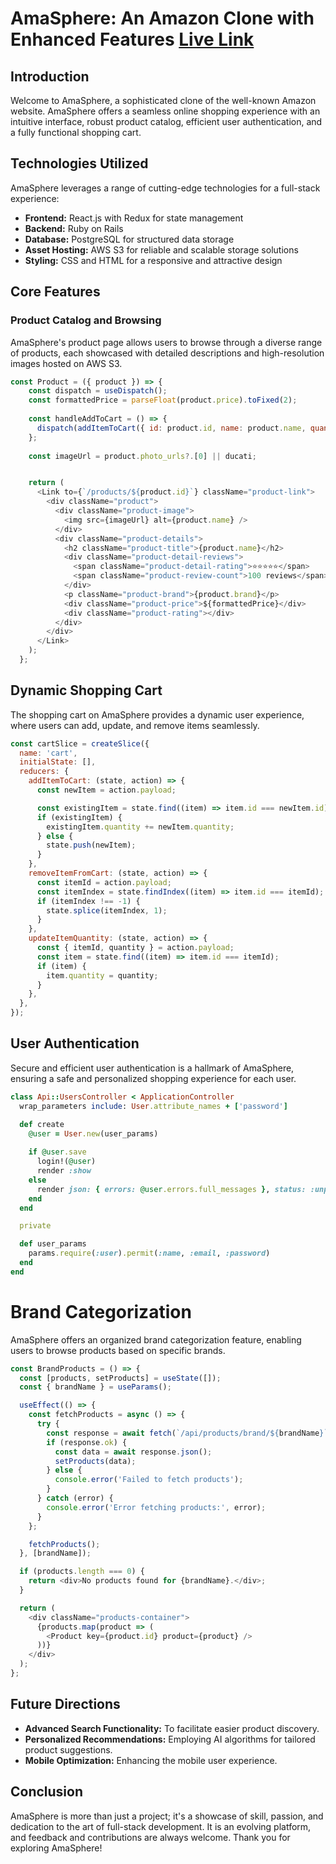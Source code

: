 # AmaSphere: An Amazon Clone with Enhanced Features [Live Link](https://amasphere.onrender.com/)


## Introduction
Welcome to AmaSphere, a sophisticated clone of the well-known Amazon website. AmaSphere offers a seamless online shopping experience with an intuitive interface, robust product catalog, efficient user authentication, and a fully functional shopping cart.

## Technologies Utilized
AmaSphere leverages a range of cutting-edge technologies for a full-stack experience:

- **Frontend:** React.js with Redux for state management
- **Backend:** Ruby on Rails
- **Database:** PostgreSQL for structured data storage
- **Asset Hosting:** AWS S3 for reliable and scalable storage solutions
- **Styling:** CSS and HTML for a responsive and attractive design

## Core Features

### Product Catalog and Browsing
AmaSphere's product page allows users to browse through a diverse range of products, each showcased with detailed descriptions and high-resolution images hosted on AWS S3.

```javascript
const Product = ({ product }) => {
    const dispatch = useDispatch();
    const formattedPrice = parseFloat(product.price).toFixed(2);
  
    const handleAddToCart = () => {
      dispatch(addItemToCart({ id: product.id, name: product.name, quantity: 1, price: product.price, photo_urls: product.photo_urls }));
    };
  
    const imageUrl = product.photo_urls?.[0] || ducati;


    return (
      <Link to={`/products/${product.id}`} className="product-link">
        <div className="product">
          <div className="product-image">
            <img src={imageUrl} alt={product.name} />
          </div>
          <div className="product-details">
            <h2 className="product-title">{product.name}</h2>
            <div className="product-detail-reviews">
              <span className="product-detail-rating">⭐⭐⭐⭐⭐</span> 
              <span className="product-review-count">100 reviews</span>
            </div>
            <p className="product-brand">{product.brand}</p>
            <div className="product-price">${formattedPrice}</div>
            <div className="product-rating"></div>
          </div>
        </div>
      </Link>
    );
  };
```

## Dynamic Shopping Cart
The shopping cart on AmaSphere provides a dynamic user experience, where users can add, update, and remove items seamlessly.

```javascript
const cartSlice = createSlice({
  name: 'cart',
  initialState: [],
  reducers: {
    addItemToCart: (state, action) => {
      const newItem = action.payload;

      const existingItem = state.find((item) => item.id === newItem.id);
      if (existingItem) {
        existingItem.quantity += newItem.quantity;
      } else {
        state.push(newItem);
      }
    },
    removeItemFromCart: (state, action) => {
      const itemId = action.payload;
      const itemIndex = state.findIndex((item) => item.id === itemId);
      if (itemIndex !== -1) {
        state.splice(itemIndex, 1);
      }
    },
    updateItemQuantity: (state, action) => {
      const { itemId, quantity } = action.payload;
      const item = state.find((item) => item.id === itemId);
      if (item) {
        item.quantity = quantity;
      }
    },
  },
});
```

## User Authentication
Secure and efficient user authentication is a hallmark of AmaSphere, ensuring a safe and personalized shopping experience for each user.

```ruby
class Api::UsersController < ApplicationController
  wrap_parameters include: User.attribute_names + ['password']

  def create
    @user = User.new(user_params)
    
    if @user.save
      login!(@user)
      render :show
    else
      render json: { errors: @user.errors.full_messages }, status: :unprocessable_entity
    end
  end

  private

  def user_params
    params.require(:user).permit(:name, :email, :password)
  end
end
```

# Brand Categorization
AmaSphere offers an organized brand categorization feature, enabling users to browse products based on specific brands.

```javascript
const BrandProducts = () => {
  const [products, setProducts] = useState([]);
  const { brandName } = useParams(); 

  useEffect(() => {
    const fetchProducts = async () => {
      try {
        const response = await fetch(`/api/products/brand/${brandName}`);
        if (response.ok) {
          const data = await response.json();
          setProducts(data);
        } else {
          console.error('Failed to fetch products');
        }
      } catch (error) {
        console.error('Error fetching products:', error);
      }
    };

    fetchProducts();
  }, [brandName]);

  if (products.length === 0) {
    return <div>No products found for {brandName}.</div>;
  }

  return (
    <div className="products-container">
      {products.map(product => (
        <Product key={product.id} product={product} />
      ))}
    </div>
  );
};
```

## Future Directions

- **Advanced Search Functionality:** To facilitate easier product discovery.
- **Personalized Recommendations:** Employing AI algorithms for tailored product suggestions.
- **Mobile Optimization:** Enhancing the mobile user experience.

## Conclusion

AmaSphere is more than just a project; it's a showcase of skill, passion, and dedication to the art of full-stack development. It is an evolving platform, and feedback and contributions are always welcome. Thank you for exploring AmaSphere!
